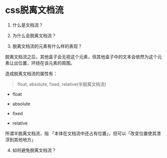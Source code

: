 # css脱离文档流

1. 什么是文档流？

2.  为什么会脱离文档流？

3.  脱离文档流的元素有什么样的表现？

脱离文档流之后，其他盒子会无视这个元素，但其他盒子中的文本会依然为这个元素让出位置，环绕在该元素的周围。

造成脱离文档流的属性有：

> float, absolute, fixed, relative(半脱离文档流)
> 
- float

- absolute

- fixed

- relative

所谓半脱离文档流，指 「本体在文档流中还占有位置」，但可以「改变位置使其漂浮到其他地方」

4.  如何避免脱离文档流？